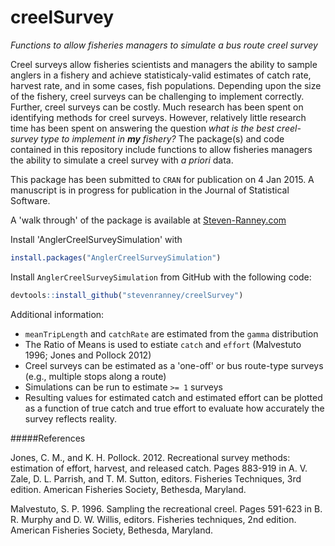 creelSurvey
===========

*Functions to allow fisheries managers to simulate a bus route creel survey*

Creel surveys allow fisheries scientists and managers the ability to sample anglers in a fishery and achieve statisticaly-valid estimates of catch rate, harvest rate, and in some cases, fish populations.  Depending upon the size of the fishery, creel surveys can be challenging to implement correctly.  Further, creel surveys can be costly.  Much research has been spent on identifying methods for creel surveys.  However, relatively little research time has been spent on answering the question _what is the best creel-survey type to implement in **my** fishery?_  The package(s) and code contained in this repository include functions to allow fisheries managers the ability to simulate a creel survey with *a priori* data.

This package has been submitted to `CRAN` for publication on 4 Jan 2015.  A manuscript is in progress for publication in the Journal of Statistical Software.

A 'walk through' of the package is available at [Steven-Ranney.com](http://www.steven-ranney.com/creelSurveys)

Install 'AnglerCreelSurveySimulation' with
```r
install.packages("AnglerCreelSurveySimulation")
```

Install `AnglerCreelSurveySimulation` from GitHub with the following code:
```r
devtools::install_github("stevenranney/creelSurvey")
```


Additional information:
* `meanTripLength` and `catchRate` are estimated from the `gamma` distribution
* The Ratio of Means is used to estiate `catch` and `effort` (Malvestuto 1996; Jones and Pollock 2012)
* Creel surveys can be estimated as a 'one-off' or bus route-type surveys (e.g., multiple stops along a route)
* Simulations can be run to estimate `>= 1` surveys
* Resulting values for estimated catch and estimated effort can be plotted as a function of true catch and true effort to evaluate how accurately the survey reflects reality.

#####References 

Jones, C. M., and K. H. Pollock. 2012. Recreational survey 
 methods: estimation of effort, harvest, and released catch. Pages 883-919 
 in A. V. Zale, D. L. Parrish, and T. M. Sutton, editors. Fisheries 
 Techniques, 3rd edition. American Fisheries Society, Bethesda, Maryland.
 
Malvestuto, S. P. 1996. Sampling the recreational creel. Pages 
 591-623 in B. R. Murphy and D. W. Willis, editors. Fisheries techniques, 
 2nd edition. American Fisheries Society, Bethesda, Maryland.
